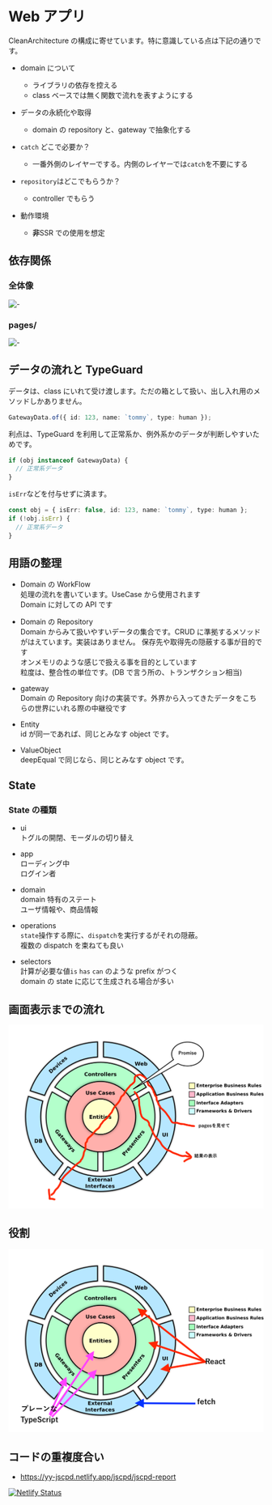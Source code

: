 # Web アプリ

CleanArchitecture の構成に寄せています。特に意識している点は下記の通りです。

- domain について

  - ライブラリの依存を控える
  - class ベースでは無く関数で流れを表すようにする

- データの永続化や取得

  - domain の repository と、gateway で抽象化する

- `catch` どこで必要か？

  - 一番外側のレイヤーでする。内側のレイヤーでは`catch`を不要にする

- `repository`はどこでもらうか？

  - controller でもらう

- 動作環境
  - **非**SSR での使用を想定

## 依存関係

### 全体像

![-](https://yy-jscpd.netlify.app/madge/graph.svg)

### pages/

![-](https://yy-jscpd.netlify.app/madge/pages/graph.svg)

## データの流れと TypeGuard

データは、class にいれて受け渡します。ただの箱として扱い、出し入れ用のメソッドしかありません。

```ts
GatewayData.of({ id: 123, name: `tommy`, type: human });
```

利点は、TypeGuard を利用して正常系か、例外系かのデータが判断しやすいためです。

```ts
if (obj instanceof GatewayData) {
  // 正常系データ
}
```

`isErr`などを付与せずに済ます。

```ts
const obj = { isErr: false, id: 123, name: `tommy`, type: human };
if (!obj.isErr) {
  // 正常系データ
}
```

## 用語の整理

- Domain の WorkFlow  
  処理の流れを書いています。UseCase から使用されます  
  Domain に対しての API です

- Domain の Repository  
  Domain からみて扱いやすいデータの集合です。CRUD に準拠するメソッドがはえています。実装はありません。
  保存先や取得先の隠蔽する事が目的です  
  オンメモリのような感じで扱える事を目的としています  
  粒度は、整合性の単位です。(DB で言う所の、トランザクション相当)

- gateway  
  Domain の Repository 向けの実装です。外界から入ってきたデータをこちらの世界にいれる際の中継役です

- Entity  
  id が同一であれば、同じとみなす object です。

- ValueObject  
  deepEqual で同じなら、同じとみなす object です。

## State

### State の種類

- ui  
  トグルの開閉、モーダルの切り替え

- app  
  ローディング中  
  ログイン者

- domain  
  domain 特有のステート  
  ユーザ情報や、商品情報

- operations  
  `state`操作する際に、`dispatch`を実行するがそれの隠蔽。  
  複数の dispatch を束ねても良い

- selectors  
  計算が必要な値`is` `has` `can` のような prefix がつく  
  domain の state に応じて生成される場合が多い

## 画面表示までの流れ

![-](./doc/img/CleanArchitecture.png)

## 役割

![-](./doc/img/CleanArchitecture2.png)

## コードの重複度合い

- https://yy-jscpd.netlify.app/jscpd/jscpd-report

[![Netlify Status](https://api.netlify.com/api/v1/badges/1576bb54-010d-4250-945c-ff9c5b2612fe/deploy-status)](https://app.netlify.com/sites/yy-jscpd/deploys)
